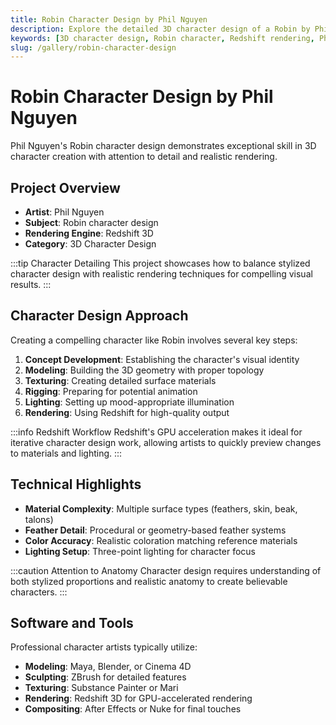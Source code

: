 ```yaml
---
title: Robin Character Design by Phil Nguyen
description: Explore the detailed 3D character design of a Robin by Phil Nguyen, showcasing advanced Redshift rendering techniques.
keywords: [3D character design, Robin character, Redshift rendering, Phil Nguyen, character modeling, 3D art]
slug: /gallery/robin-character-design
---
```


# Robin Character Design by Phil Nguyen

Phil Nguyen's Robin character design demonstrates exceptional skill in 3D character creation with attention to detail and realistic rendering.

## Project Overview

- **Artist**: Phil Nguyen
- **Subject**: Robin character design
- **Rendering Engine**: Redshift 3D
- **Category**: 3D Character Design

:::tip Character Detailing
This project showcases how to balance stylized character design with realistic rendering techniques for compelling visual results.
:::

## Character Design Approach

Creating a compelling character like Robin involves several key steps:

1. **Concept Development**: Establishing the character's visual identity
2. **Modeling**: Building the 3D geometry with proper topology
3. **Texturing**: Creating detailed surface materials
4. **Rigging**: Preparing for potential animation
5. **Lighting**: Setting up mood-appropriate illumination
6. **Rendering**: Using Redshift for high-quality output

:::info Redshift Workflow
Redshift's GPU acceleration makes it ideal for iterative character design work, allowing artists to quickly preview changes to materials and lighting.
:::

## Technical Highlights

- **Material Complexity**: Multiple surface types (feathers, skin, beak, talons)
- **Feather Detail**: Procedural or geometry-based feather systems
- **Color Accuracy**: Realistic coloration matching reference materials
- **Lighting Setup**: Three-point lighting for character focus

:::caution Attention to Anatomy
Character design requires understanding of both stylized proportions and realistic anatomy to create believable characters.
:::

## Software and Tools

Professional character artists typically utilize:

- **Modeling**: Maya, Blender, or Cinema 4D
- **Sculpting**: ZBrush for detailed features
- **Texturing**: Substance Painter or Mari
- **Rendering**: Redshift 3D for GPU-accelerated rendering
- **Compositing**: After Effects or Nuke for final touches